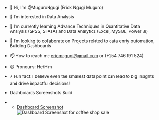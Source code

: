 - 👋 Hi, I’m @MuguroNgugi (Erick Ngugi Muguro)
- 👀 I’m interested in Data Analysis
- 🌱 I’m currently learning Advance Techniques in Quantitative Data Analysis (SPSS, STATA) and Data Analytics (Excel, MySQL, Power Bi) 
- 💞️ I’m looking to collaborate on Projects related to data enrty outomation, Building Dashboards
- 📫 How to reach me ericmngugi@gmail.com or (+254 746 191 524)
- 😄 Pronouns: He/Him
- ⚡ Fun fact: I believe even the smallest data point can lead to big insights and drive impactful decisions!

- Dashboiards Screenshots Build
- - <a href = "https://github.com/MuguroNgugi/Data-Analysis-Dashboard/blob/main/Dashboard%20Screenshot%20for%20coffee%20shop%20sale.png"> Dashboard Screenshot </a>
![Dashboard Screenshot for coffee shop sale](https://github.com/user-attachments/assets/1544c92c-c451-47f1-83a7-3716f4a5b451)


<!---
MuguroNgugi/MuguroNgugi is a ✨ special ✨ repository because its `README.md` (this file) appears on your GitHub profile.
You can click the Preview link to take a look at your changes.
--->
